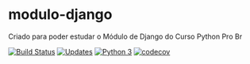 # modulo-django
Criado para poder estudar o Módulo de Django do Curso Python Pro Br

[![Build Status](https://travis-ci.org/atiladalan/modulo-django.svg?branch=master)](https://travis-ci.org/atiladalan/modulo-django)
[![Updates](https://pyup.io/repos/github/atiladalan/modulo-django/shield.svg)](https://pyup.io/repos/github/atiladalan/modulo-django/)
[![Python 3](https://pyup.io/repos/github/atiladalan/modulo-django/python-3-shield.svg)](https://pyup.io/repos/github/atiladalan/modulo-django/)
[![codecov](https://codecov.io/gh/atiladalan/modulo-django/branch/master/graph/badge.svg)](https://codecov.io/gh/atiladalan/modulo-django)
